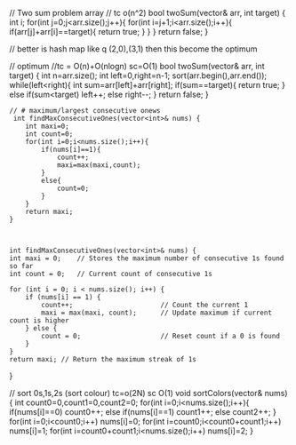 //  Two sum problem array
// tc o(n^2)
bool twoSum(vector<int>& arr, int target) {
        int i;
        for(int j=0;j<arr.size();j++){
            for(int i=j+1;i<arr.size();i++){
                if(arr[j]+arr[i]==target){
                    return true;
                }
            }
        }
        return false;
    }



// better is hash map
like q (2,0),(3,1) then this become the optimum



// optimum
//tc = O(n)+O(nlogn)    sc=O(1)
    bool twoSum(vector<int>& arr, int target) {
        int n=arr.size();
    int left=0,right=n-1;
    sort(arr.begin(),arr.end());
    while(left<right){
        int sum=arr[left]+arr[right];
           if(sum==target){
              return true;
    }
        else if(sum<target) left++;
        else right--;
    }
     return false;
    }



    // # maximum/largest consecutive onews
     int findMaxConsecutiveOnes(vector<int>& nums) {
        int maxi=0;
        int count=0;
        for(int i=0;i<nums.size();i++){
            if(nums[i]==1){
                count++;
                maxi=max(maxi,count);
            }
            else{
                count=0;
            }
        }
        return maxi;
    }



    int findMaxConsecutiveOnes(vector<int>& nums) {
    int maxi = 0;    // Stores the maximum number of consecutive 1s found so far
    int count = 0;   // Current count of consecutive 1s

    for (int i = 0; i < nums.size(); i++) {
        if (nums[i] == 1) {
            count++;                      // Count the current 1
            maxi = max(maxi, count);      // Update maximum if current count is higher
        } else {
            count = 0;                    // Reset count if a 0 is found
        }
    }
    return maxi; // Return the maximum streak of 1s
}


// sort 0s,1s,2s (sort colour) tc=o(2N) sc O(1)
void sortColors(vector<int>& nums) {
      int count0=0,count1=0,count2=0; 
      for(int i=0;i<nums.size();i++){
        if(nums[i]==0)  count0++;
        else if(nums[i]==1) count1++;
        else count2++;
      }
      for(int i=0;i<count0;i++) nums[i]=0;
      for(int i=count0;i<count0+count1;i++) nums[i]=1;
      for(int i=count0+count1;i<nums.size();i++) nums[i]=2;
    }

